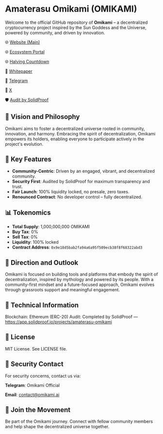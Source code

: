 # Amaterasu Omikami (OMIKAMI)
Welcome to the official GitHub repository of **Omikami** – a decentralized cryptocurrency project inspired by the Sun Goddess and the Universe, powered by community, and driven by innovation.

🌐 [Website (Main)](https://omikamitoken.com)

🌐 [Ecosystem Portal](https://omikami.ai)

🌐 [Halving Countdown](https://omikami.com)

📄 [Whitepaper](https://omikamitoken.com/download/omikami.pdf)

💬 [Telegram](https://t.me/OmikamiPortal)

📢 [X](https://x.com/omikamitoken)

🛡️ [Audit by SolidProof](https://app.solidproof.io/projects/amaterasu-omikami)

## 🌟 Vision and Philosophy

Omikami aims to foster a decentralized universe rooted in community, innovation, and harmony. Embracing the spirit of decentralization, Omikami empowers its holders, enabling everyone to participate actively in the project's evolution.

## 🔐 Key Features

* **Community-Centric**: Driven by an engaged, vibrant, and decentralized community.
* **Security First**: Audited by SolidProof for maximum transparency and trust.
* **Fair Launch**: 100% liquidity locked, no presale, zero taxes.
* **Renounced Contract**: No developer control – fully decentralized.

## 📊 Tokenomics

* **Total Supply**: 1,000,000,000 OMIKAMI
* **Buy Tax**: 0%
* **Sell Tax**: 0%
* **Liquidity**: 100% locked
* **Contract Address**: `0x9e18d5bab2fa94a6a95f509ecb38f8f68322abd3`

## 🧭 Direction and Outlook

Omikami is focused on building tools and platforms that embody the spirit of decentralization, inspired by mythology and powered by its people. With a community-first mindset and a future-focused approach, Omikami evolves through grassroots support and meaningful engagement.

## 🧱 Technical Information

Blockchain: Ethereum (ERC-20)
Audit: Completed by SolidProof — https://app.solidproof.io/projects/amaterasu-omikami

## 📜 License

MIT License. See LICENSE file.

## 🔐 Security Contact

For security concerns, contact us via:

**Telegram**: Omikami Official

**Email**: contact@omikami.ai

## 🤝 Join the Movement

Be part of the Omikami journey. Connect with fellow community members and help shape the decentralized universe together.
